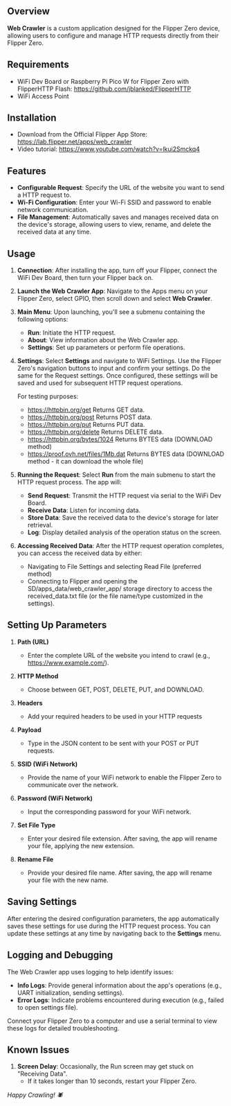 ## Overview

**Web Crawler** is a custom application designed for the Flipper Zero device, allowing users to configure and manage HTTP requests directly from their Flipper Zero.

## Requirements
- WiFi Dev Board or Raspberry Pi Pico W for Flipper Zero with FlipperHTTP Flash: https://github.com/jblanked/FlipperHTTP
- WiFi Access Point


## Installation
- Download from the Official Flipper App Store: https://lab.flipper.net/apps/web_crawler
- Video tutorial: https://www.youtube.com/watch?v=lkui2Smckq4

## Features
- **Configurable Request**: Specify the URL of the website you want to send a HTTP request to.
- **Wi-Fi Configuration**: Enter your Wi-Fi SSID and password to enable network communication.
- **File Management**: Automatically saves and manages received data on the device's storage, allowing users to view, rename, and delete the received data at any time.

## Usage
1. **Connection**: After installing the app, turn off your Flipper, connect the WiFi Dev Board, then turn your Flipper back on.

2. **Launch the Web Crawler App**: Navigate to the Apps menu on your Flipper Zero, select GPIO, then scroll down and select **Web Crawler**.

3. **Main Menu**: Upon launching, you'll see a submenu containing the following options:
   - **Run**: Initiate the HTTP request.
   - **About**: View information about the Web Crawler app.
   - **Settings**: Set up parameters or perform file operations.

4. **Settings**: Select **Settings** and navigate to WiFi Settings. Use the Flipper Zero's navigation buttons to input and confirm your settings. Do the same for the Request settings. Once configured, these settings will be saved and used for subsequent HTTP request operations.

   For testing purposes:
   - https://httpbin.org/get Returns GET data.
   - https://httpbin.org/post Returns POST data.
   - https://httpbin.org/put Returns PUT data.
   - https://httpbin.org/delete Returns DELETE data.
   - https://httpbin.org/bytes/1024 Returns BYTES data (DOWNLOAD method)
   - https://proof.ovh.net/files/1Mb.dat Returns BYTES data (DOWNLOAD method - it can download the whole file)

5. **Running the Request**: Select **Run** from the main submenu to start the HTTP request process. The app will:
   - **Send Request**: Transmit the HTTP request via serial to the WiFi Dev Board.
   - **Receive Data**: Listen for incoming data.
   - **Store Data**: Save the received data to the device's storage for later retrieval.
   - **Log**: Display detailed analysis of the operation status on the screen.

6. **Accessing Received Data**: After the HTTP request operation completes, you can access the received data by either:
   - Navigating to File Settings and selecting Read File (preferred method)
   - Connecting to Flipper and opening the SD/apps_data/web_crawler_app/ storage directory to access the received_data.txt file (or the file name/type customized in the settings).

## Setting Up Parameters
1. **Path (URL)**
   - Enter the complete URL of the website you intend to crawl (e.g., https://www.example.com/).

2. **HTTP Method**
   - Choose between GET, POST, DELETE, PUT, and DOWNLOAD.

3. **Headers**
   - Add your required headers to be used in your HTTP requests

4. **Payload**
   - Type in the JSON content to be sent with your POST or PUT requests.

5. **SSID (WiFi Network)**
   - Provide the name of your WiFi network to enable the Flipper Zero to communicate over the network.

6. **Password (WiFi Network)**
   - Input the corresponding password for your WiFi network.

7. **Set File Type**
   - Enter your desired file extension. After saving, the app will rename your file, applying the new extension.

8. **Rename File**
   - Provide your desired file name. After saving, the app will rename your file with the new name.


## Saving Settings
After entering the desired configuration parameters, the app automatically saves these settings for use during the HTTP request process. You can update these settings at any time by navigating back to the **Settings** menu.

## Logging and Debugging
The Web Crawler app uses logging to help identify issues:

- **Info Logs**: Provide general information about the app's operations (e.g., UART initialization, sending settings).
- **Error Logs**: Indicate problems encountered during execution (e.g., failed to open settings file).

Connect your Flipper Zero to a computer and use a serial terminal to view these logs for detailed troubleshooting.

## Known Issues
1. **Screen Delay**: Occasionally, the Run screen may get stuck on "Receiving Data".
   - If it takes longer than 10 seconds, restart your Flipper Zero.

*Happy Crawling! 🕷️* 
